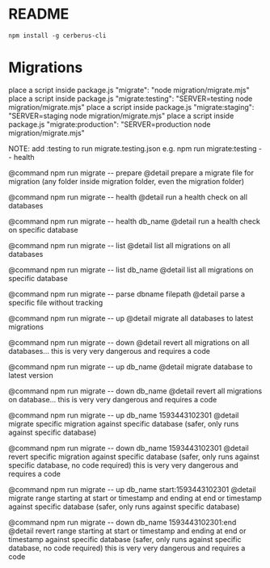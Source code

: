 # README

```
npm install -g cerberus-cli
```

# Migrations

place a script inside package.js "migrate": "node migration/migrate.mjs" 
place a script inside package.js "migrate:testing": "SERVER=testing node migration/migrate.mjs" 
place a script inside package.js "migrate:staging": "SERVER=staging node migration/migrate.mjs" 
place a script inside package.js "migrate:production": "SERVER=production node migration/migrate.mjs" 

NOTE: add :testing to run migrate.testing.json e.g. npm run migrate:testing -- health

@command npm run migrate -- prepare
@detail prepare a migrate file for migration (any folder inside migration folder, even the migration folder)

@command npm run migrate -- health
@detail run a health check on all databases

@command npm run migrate -- health db_name
@detail run a health check on specific database

@command npm run migrate -- list
@detail list all migrations on all databases

@command npm run migrate -- list db_name
@detail list all migrations on specific database

@command npm run migrate -- parse dbname filepath
@detail parse a specific file without tracking

@command npm run migrate -- up
@detail migrate all databases to latest migrations

@command npm run migrate -- down
@detail revert all migrations on all databases... this is very very dangerous and requires a code

@command npm run migrate -- up db_name
@detail migrate database to latest version

@command npm run migrate -- down db_name
@detail revert all migrations on database... this is very very dangerous and requires a code

@command npm run migrate -- up db_name 1593443102301
@detail migrate specific migration against specific database (safer, only runs against specific database) 

@command npm run migrate -- down db_name 1593443102301
@detail revert specific migration against specific database (safer, only runs against specific database, no code required) this is very very dangerous and requires a code

@command npm run migrate -- up db_name start:1593443102301
@detail migrate range starting at start or timestamp and ending at end or timestamp against specific database (safer, only runs against specific database) 

@command npm run migrate -- down db_name 1593443102301:end
@detail revert range starting at start or timestamp and ending at end or timestamp against specific database (safer, only runs against specific database, no code required) this is very very dangerous and requires a code